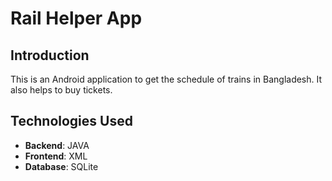 # Rail Helper App

## Introduction

This is an Android application to get the schedule of trains in Bangladesh. It also helps to buy tickets.

## Technologies Used

- **Backend**: JAVA
- **Frontend**: XML
- **Database**: SQLite

